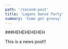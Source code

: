 ```yaml
---
path: '/second-post'
title: 'Logans Dance Party'
summary: 'Come get groovy'
---
```


###HEHEHEHEHEH

This is a news post!!